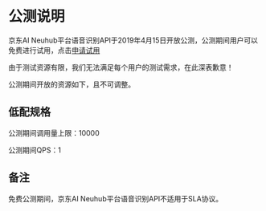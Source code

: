 # 公测说明

京东AI Neuhub平台语音识别API于2019年4月15日开放公测，公测期间用户可以免费进行试用，点击[申请试用](https://neuhub.jd.com/ai/api/speech/asr)

由于测试资源有限，我们无法满足每个用户的测试需求，在此深表歉意！

公测期间开放的资源如下，且不可调整。

## 低配规格

公测期间调用量上限：10000

公测期间QPS：1

## 备注

免费公测期间，京东AI Neuhub平台语音识别API不适用于SLA协议。
